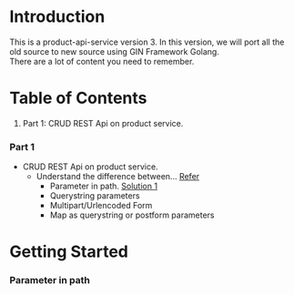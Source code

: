 # Introduction
This is a product-api-service version 3. In this version, we will port all the old source to new source using GIN Framework Golang.  
There are a lot of content you need to remember.

# Table of Contents
1. Part 1: CRUD REST Api on product service.


### Part 1
* CRUD REST Api on product service.
	- Understand the difference between... [Refer](https://pkg.go.dev/github.com/gin-gonic/gin#readme-parameters-in-path)
		- Parameter in path. [Solution 1](#parameter-in-path)
		- Querystring parameters
		- Multipart/Urlencoded Form
		- Map as querystring or postform parameters

# Getting Started
### Parameter in path